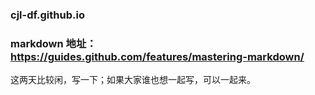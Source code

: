 ### cjl-df.github.io

### markdown 地址：https://guides.github.com/features/mastering-markdown/

这两天比较闲，写一下；如果大家谁也想一起写，可以一起来。
